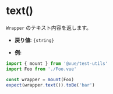 # text()

`Wrapper` のテキスト内容を返します。

- **戻り値:** `{string}`

- **例:**

```js
import { mount } from '@vue/test-utils'
import Foo from './Foo.vue'

const wrapper = mount(Foo)
expect(wrapper.text()).toBe('bar')
```

